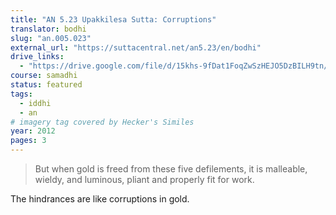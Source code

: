 ```yaml
---
title: "AN 5.23 Upakkilesa Sutta: Corruptions"
translator: bodhi
slug: "an.005.023"
external_url: "https://suttacentral.net/an5.23/en/bodhi"
drive_links:
  - "https://drive.google.com/file/d/15khs-9fDat1FoqZwSzHEJO5DzBILH9tn/view?usp=drivesdk"
course: samadhi
status: featured
tags:
  - iddhi
  - an
# imagery tag covered by Hecker's Similes
year: 2012
pages: 3
---
```


> But when gold is freed from these five defilements, it is malleable, wieldy, and luminous, pliant and properly fit for work.

The hindrances are like corruptions in gold.

